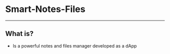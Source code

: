 # Smart-Notes-Files
---
## What is?

* Is a powerful notes and files manager developed as a dApp




